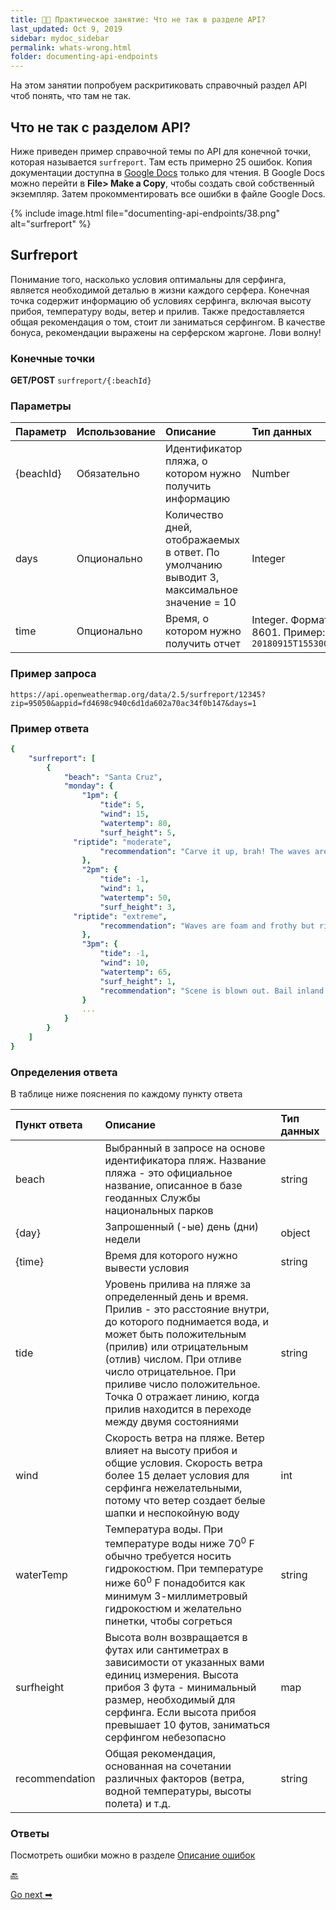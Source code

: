 ```yaml
---
title: 👨‍💻 Практическое занятие: Что не так в разделе API?
last_updated: Oct 9, 2019
sidebar: mydoc_sidebar
permalink: whats-wrong.html
folder: documenting-api-endpoints
---
```


На этом занятии попробуем раскритиковать справочный раздел API чтоб понять, что там не так.

<a name="wrong"></a>
## Что не так с разделом API?

Ниже приведен пример справочной темы по API для конечной точки, которая называется `surfreport`. Там есть примерно 25 ошибок. Копия документации доступна в [Google Docs](https://docs.google.com/document/d/1LU0QJTDHHKFu9FIC24ZrF1I5HC7mzX86fH0YZ1SUHyo/edit) только для чтения. В Google Docs можно перейти в **File> Make a Copy**, чтобы создать свой собственный экземпляр. Затем прокомментировать все ошибки в файле Google Docs.

{% include image.html file="documenting-api-endpoints/38.png" alt="surfreport" %}

<a name="surfreport"></a>
## Surfreport

Понимание того, насколько условия оптимальны для серфинга, является необходимой деталью в жизни каждого серфера. Конечная точка содержит информацию об условиях серфинга, включая высоту прибоя, температуру воды, ветер и прилив. Также предоставляется общая рекомендация о том, стоит ли заниматься серфингом. В качестве бонуса, рекомендации выражены на серферском жаргоне. Лови волну!

<a name="endpoints"></a>
### Конечные точки

**GET/POST** `surfreport/{:beachId}`

<a name="parameters"></a>
### Параметры

| Параметр | Использование | Описание | Тип данных |
|:--|:--|:--|:--|
| {beachId} | Обязательно | Идентификатор пляжа, о котором нужно получить информацию | Number |
| days | Опционально | Количество дней, отображаемых в ответ. По умолчанию выводит 3, максимальное значение = 10 | Integer |
| time | Опционально | Время, о котором нужно получить отчет | Integer. Формат ISO 8601. Пример: `20180915T155300+0500` |

<a name="request"></a>
### Пример запроса

```
https://api.openweathermap.org/data/2.5/surfreport/12345?zip=95050&appid=fd4698c940c6d1da602a70ac34f0b147&days=1
```

<a name="response"></a>
### Пример ответа

```yaml
{
    "surfreport": [
        {
            "beach": "Santa Cruz",
            "monday": {
                "1pm": {
                    "tide": 5,
                    "wind": 15,
                    "watertemp": 80,
                    "surf_height": 5,
	          "riptide": "moderate",
                    "recommendation": "Carve it up, brah! The waves are crankin' wild out there."
                },
                "2pm": {
                    "tide": -1,
                    "wind": 1,
                    "watertemp": 50,
                    "surf_height": 3,
	          "riptide": "extreme",
                    "recommendation": "Waves are foam and frothy but rideable in places. Gravitate to the impact zone, due, and hang loose."
                },
                "3pm": {
                    "tide": -1,
                    "wind": 10,
                    "watertemp": 65,
                    "surf_height": 1,
                    "recommendation": "Scene is blown out. Bail inland and chill on the beach instead or you’ll the one who’ll be shredded, due."
                }
                ...
            }
        }
    ]
}
```

<a name="definitions"></a>
### Определения ответа

В таблице ниже пояснения по каждому пункту ответа

| Пункт ответа | Описание | Тип данных |
|:--|:--|:--|
| beach | Выбранный в запросе на основе идентификатора пляж. Название пляжа - это официальное название, описанное в базе геоданных Службы национальных парков | string |
| {day}  | Запрошенный (-ые)  день (дни) недели | object |
| {time} | Время для которого нужно вывести условия | string |
| tide | Уровень прилива на пляже за определенный день и время. Прилив - это расстояние внутри, до которого поднимается вода, и может быть положительным (прилив) или отрицательным (отлив) числом. При отливе число отрицательное. При приливе число положительное. Точка 0 отражает линию, когда прилив находится в переходе между двумя состояниями | string |
| wind | Скорость ветра на пляже. Ветер влияет на высоту прибоя и общие условия. Скорость ветра более 15 делает условия для серфинга нежелательными, потому что ветер создает белые шапки и неспокойную воду | int |
| waterTemp | Температура воды. При температуре воды ниже 70<sup>0</sup> F обычно требуется носить гидрокостюм. При температуре ниже 60<sup>0</sup> F  понадобится как минимум 3-миллиметровый гидрокостюм и желательно пинетки, чтобы согреться | string |
| surfheight | Высота волн возвращается в футах или сантиметрах в зависимости от указанных вами единиц измерения. Высота прибоя 3 фута - минимальный размер, необходимый для серфинга. Если высота прибоя превышает 10 футов, заниматься серфингом небезопасно | map |
| recommendation | Общая рекомендация, основанная на сочетании различных факторов (ветра, водной температуры, высоты полета) и т.д. | string |

<a name="answeres"></a>
### Ответы

Посмотреть ошибки можно в разделе [Описание ошибок](answeres-whats-wrong.html)

[🔙](putt-all-together.html)

[Go next ➡](find-open-source-project.html)
